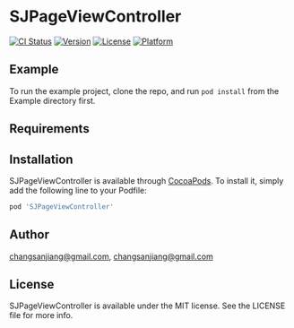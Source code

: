 # SJPageViewController

[![CI Status](https://img.shields.io/travis/changsanjiang@gmail.com/SJPageViewController.svg?style=flat)](https://travis-ci.org/changsanjiang@gmail.com/SJPageViewController)
[![Version](https://img.shields.io/cocoapods/v/SJPageViewController.svg?style=flat)](https://cocoapods.org/pods/SJPageViewController)
[![License](https://img.shields.io/cocoapods/l/SJPageViewController.svg?style=flat)](https://cocoapods.org/pods/SJPageViewController)
[![Platform](https://img.shields.io/cocoapods/p/SJPageViewController.svg?style=flat)](https://cocoapods.org/pods/SJPageViewController)

## Example

To run the example project, clone the repo, and run `pod install` from the Example directory first.

## Requirements

## Installation

SJPageViewController is available through [CocoaPods](https://cocoapods.org). To install
it, simply add the following line to your Podfile:

```ruby
pod 'SJPageViewController'
```

## Author

changsanjiang@gmail.com, changsanjiang@gmail.com

## License

SJPageViewController is available under the MIT license. See the LICENSE file for more info.
